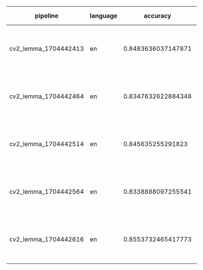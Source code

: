 | pipeline             | language | accuracy           | params                                                                        | size (MB) |
|----------------------|----------|--------------------|-------------------------------------------------------------------------------|-----------|
| cv2_lemma_1704442413 | en       | 0.8483636037147871 | {'penalty': None, 'l1_ratio': 0.3, 'early_stopping': False, 'alpha': 0.1}     | 3.467     |
| cv2_lemma_1704442464 | en       | 0.8347632622884348 | {'penalty': None, 'l1_ratio': 0.5, 'early_stopping': False, 'alpha': 0.002}   | 3.548     |
| cv2_lemma_1704442514 | en       | 0.845635255291823  | {'penalty': None, 'l1_ratio': 0.3, 'early_stopping': False, 'alpha': 0.05}    | 3.491     |
| cv2_lemma_1704442564 | en       | 0.8338888097255541 | {'penalty': None, 'l1_ratio': 0.15, 'early_stopping': False, 'alpha': 0.07}   | 3.488     |
| cv2_lemma_1704442616 | en       | 0.8553732465417773 | {'penalty': None, 'l1_ratio': 0.15, 'early_stopping': False, 'alpha': 0.0001} | 3.52      |
